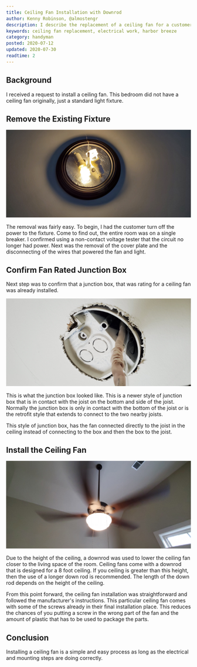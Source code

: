 ```yaml
---
title: Ceiling Fan Installation with Downrod
author: Kenny Robinson, @almostengr
description: I describe the replacement of a ceiling fan for a customer in one of their bedrooms.
keywords: ceiling fan replacement, electrical work, harbor breeze
category: handyman
posted: 2020-07-12
updated: 2020-07-30
readtime: 2
---
```


## Background

I received a request to install a ceiling fan. This bedroom did not have a ceiling fan originally, 
just a standard light fixture.

## Remove the Existing Fixture

![Original light fixture](/images/20200725_125953.jpg)

The removal was fairly easy. To begin, I had the customer turn off the power to the fixture. Come to find
out, the entire room was on a single breaker. I confirmed using a non-contact voltage tester that the circuit 
no longer had power. Next was the removal of the cover plate and the disconnecting of the wires that 
powered the fan and light. 

## Confirm Fan Rated Junction Box

Next step was to confirm that a junction box, that was rating for a ceiling fan was already installed. 

![Fan Rated Junction Box](/images/20200725_131841.jpg)

This is what the junction box looked like. This is a newer style of junction box that is in contact 
with the joist on the bottom and side of the joist. Normally the junction box is only in contact 
with the bottom of the joist or is the retrofit style that extends to connect to the two nearby joists.

This style of junction box, has the fan connected directly to the joist in the ceiling instead of 
connecting to the box and then the box to the joist. 

## Install the Ceiling Fan

![Ceiling Fan Installed](/images/20200725_144014.jpg)

Due to the height of the ceiling, a downrod was used to lower the ceiling fan closer to the living space 
of the room. Ceiling fans come with a downrod that is designed for a 8 foot ceiling. If you ceiling is 
greater than this height, then the use of a longer down rod is recommended. The length of the down rod 
depends on the height of the ceiling.

From this point forward, the ceiling fan installation was straightforward and followed the 
manufacturer's instructions. This particular ceiling fan comes with some of the screws already in their 
final installation place. This reduces the chances of you putting a screw in the wrong part of the 
fan and the amount of plastic that has to be used to package the parts.

## Conclusion 

Installing a ceiling fan is a simple and easy process as long as the electrical and mounting steps 
are doing correctly.

